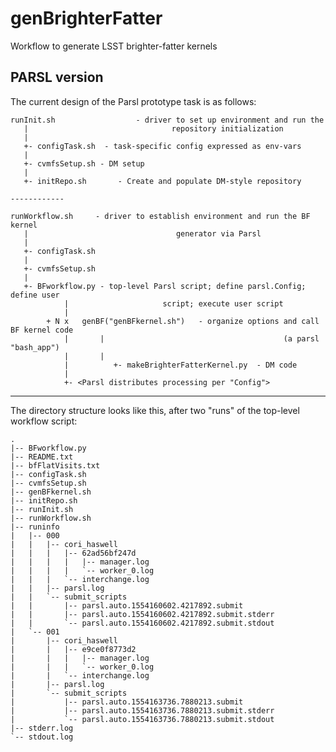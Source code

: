 # genBrighterFatter
Workflow to generate LSST brighter-fatter kernels

## PARSL version

The current design of the Parsl prototype task is as follows:

```
runInit.sh                  - driver to set up environment and run the 
   |                                repository initialization
   |
   +- configTask.sh  - task-specific config expressed as env-vars
   |
   +- cvmfsSetup.sh - DM setup
   |
   +- initRepo.sh       - Create and populate DM-style repository

------------

runWorkflow.sh	   - driver to establish environment and run the BF kernel 
   |                                 generator via Parsl
   |
   +- configTask.sh
   |
   +- cvmfsSetup.sh
   |
   +- BFworkflow.py	- top-level Parsl script; define parsl.Config; define user 
            |		  	    	  script; execute user script
            |
	    + N x   genBF("genBFkernel.sh")   - organize options and call BF kernel code
		    |		|                                        (a parsl "bash_app")
		    |		|
		    |	       +- makeBrighterFatterKernel.py  - DM code
		    |
		    +- <Parsl distributes processing per "Config">
```
---------------------------------------------------------------------------------------------------------

The directory structure looks like this, after two "runs" of the top-level workflow script:

```
.
|-- BFworkflow.py                                         
|-- README.txt                                            
|-- bfFlatVisits.txt                                      
|-- configTask.sh                                         
|-- cvmfsSetup.sh
|-- genBFkernel.sh
|-- initRepo.sh
|-- runInit.sh
|-- runWorkflow.sh
|-- runinfo
|   |-- 000
|   |   |-- cori_haswell
|   |   |   |-- 62ad56bf247d
|   |   |   |   |-- manager.log
|   |   |   |   `-- worker_0.log
|   |   |   `-- interchange.log
|   |   |-- parsl.log
|   |   `-- submit_scripts
|   |       |-- parsl.auto.1554160602.4217892.submit
|   |       |-- parsl.auto.1554160602.4217892.submit.stderr
|   |       `-- parsl.auto.1554160602.4217892.submit.stdout
|   `-- 001
|       |-- cori_haswell
|       |   |-- e9ce0f8773d2
|       |   |   |-- manager.log
|       |   |   `-- worker_0.log
|       |   `-- interchange.log
|       |-- parsl.log
|       `-- submit_scripts
|           |-- parsl.auto.1554163736.7880213.submit
|           |-- parsl.auto.1554163736.7880213.submit.stderr
|           `-- parsl.auto.1554163736.7880213.submit.stdout
|-- stderr.log
`-- stdout.log
```
